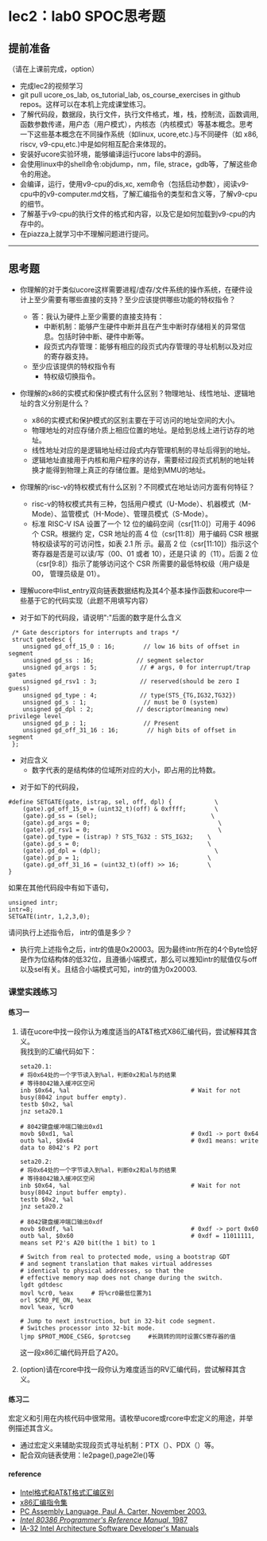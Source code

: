 # lec2：lab0 SPOC思考题

## **提前准备**
（请在上课前完成，option）

- 完成lec2的视频学习
- git pull ucore_os_lab, os_tutorial_lab, os_course_exercises  in github repos。这样可以在本机上完成课堂练习。
- 了解代码段，数据段，执行文件，执行文件格式，堆，栈，控制流，函数调用,函数参数传递，用户态（用户模式），内核态（内核模式）等基本概念。思考一下这些基本概念在不同操作系统（如linux, ucore,etc.)与不同硬件（如 x86, riscv, v9-cpu,etc.)中是如何相互配合来体现的。
- 安装好ucore实验环境，能够编译运行ucore labs中的源码。
- 会使用linux中的shell命令:objdump，nm，file, strace，gdb等，了解这些命令的用途。
- 会编译，运行，使用v9-cpu的dis,xc, xem命令（包括启动参数），阅读v9-cpu中的v9\-computer.md文档，了解汇编指令的类型和含义等，了解v9-cpu的细节。
- 了解基于v9-cpu的执行文件的格式和内容，以及它是如何加载到v9-cpu的内存中的。
- 在piazza上就学习中不理解问题进行提问。

---

## 思考题

- 你理解的对于类似ucore这样需要进程/虚存/文件系统的操作系统，在硬件设计上至少需要有哪些直接的支持？至少应该提供哪些功能的特权指令？
  - 答：我认为硬件上至少需要的直接支持有：  
       - 中断机制：能够产生硬件中断并且在产生中断时存储相关的异常信息。包括时钟中断、硬件中断等。
       - 段页式内存管理：能够有相应的段页式内存管理的寻址机制以及对应的寄存器支持。  
  - 至少应该提供的特权指令有
       - 特权级切换指令。

- 你理解的x86的实模式和保护模式有什么区别？物理地址、线性地址、逻辑地址的含义分别是什么？
    - x86的实模式和保护模式的区别主要在于可访问的地址空间的大小。
    - 物理地址的对应存储介质上相应位置的地址。是给到总线上进行访存的地址。
    - 线性地址对应的是逻辑地址经过段式内存管理机制的寻址后得到的地址。
    - 逻辑地址直接用于内核和用户程序的访存，需要经过段页式机制的地址转换才能得到物理上真正的存储位置。是给到MMU的地址。

- 你理解的risc-v的特权模式有什么区别？不同模式在地址访问方面有何特征？
    - risc-v的特权模式共有三种，包括用户模式（U-Mode）、机器模式（M-Mode）、监管模式（H-Mode）、管理员模式（S-Mode）。
    - 标准 RISC-V ISA 设置了一个 12 位的编码空间（csr[11:0]）可用于 4096 个 CSR。根据约
      定，CSR 地址的高 4 位（csr[11:8]）用于编码 CSR 根据特权级读写的可访问性，如表 2.1 所
      示。最高 2 位（csr[11:10]）指示这个寄存器是否是可以读/写（00、01 或者 10），还是只读
      的（11）。后面 2 位（csr[9:8]）指示了能够访问这个 CSR 所需要的最低特权级（用户级是 00，
      管理员级是 01）。

- 理解ucore中list_entry双向链表数据结构及其4个基本操作函数和ucore中一些基于它的代码实现（此题不用填写内容）

- 对于如下的代码段，请说明":"后面的数字是什么含义
```
 /* Gate descriptors for interrupts and traps */
 struct gatedesc {
    unsigned gd_off_15_0 : 16;        // low 16 bits of offset in segment
    unsigned gd_ss : 16;            // segment selector
    unsigned gd_args : 5;            // # args, 0 for interrupt/trap gates
    unsigned gd_rsv1 : 3;            // reserved(should be zero I guess)
    unsigned gd_type : 4;            // type(STS_{TG,IG32,TG32})
    unsigned gd_s : 1;                // must be 0 (system)
    unsigned gd_dpl : 2;            // descriptor(meaning new) privilege level
    unsigned gd_p : 1;                // Present
    unsigned gd_off_31_16 : 16;        // high bits of offset in segment
 };
```
* 对应含义  
    - 数字代表的是结构体的位域所对应的大小，即占用的比特数。
    
- 对于如下的代码段，

```
#define SETGATE(gate, istrap, sel, off, dpl) {            \
    (gate).gd_off_15_0 = (uint32_t)(off) & 0xffff;        \
    (gate).gd_ss = (sel);                                \
    (gate).gd_args = 0;                                    \
    (gate).gd_rsv1 = 0;                                    \
    (gate).gd_type = (istrap) ? STS_TG32 : STS_IG32;    \
    (gate).gd_s = 0;                                    \
    (gate).gd_dpl = (dpl);                                \
    (gate).gd_p = 1;                                    \
    (gate).gd_off_31_16 = (uint32_t)(off) >> 16;        \
}
```
如果在其他代码段中有如下语句，
```
unsigned intr;
intr=8;
SETGATE(intr, 1,2,3,0);
```
请问执行上述指令后， intr的值是多少？
- 执行完上述指令之后，intr的值是0x20003。因为最终intr所在的4个Byte恰好是作为位结构体的低32位，且遵循小端模式，那么可以推知intr的赋值仅与off以及sel有关。且结合小端模式可知，intr的值为0x20003.

### 课堂实践练习

#### 练习一

1. 请在ucore中找一段你认为难度适当的AT&T格式X86汇编代码，尝试解释其含义。  
    我找到的汇编代码如下：
    ```
    seta20.1:
    # 将0x64处的一个字节读入到%al，判断0x2和al与的结果
    # 等待8042输入缓冲区空闲
    inb $0x64, %al                                  # Wait for not busy(8042 input buffer empty).
    testb $0x2, %al
    jnz seta20.1

    # 8042键盘缓冲端口输出0xd1
    movb $0xd1, %al                                 # 0xd1 -> port 0x64
    outb %al, $0x64                                 # 0xd1 means: write data to 8042's P2 port

    seta20.2:
    # 将0x64处的一个字节读入到%al，判断0x2和al与的结果
    # 等待8042输入缓冲区空闲
    inb $0x64, %al                                  # Wait for not busy(8042 input buffer empty).
    testb $0x2, %al
    jnz seta20.2

    # 8042键盘缓冲端口输出0xdf
    movb $0xdf, %al                                 # 0xdf -> port 0x60
    outb %al, $0x60                                 # 0xdf = 11011111, means set P2's A20 bit(the 1 bit) to 1

    # Switch from real to protected mode, using a bootstrap GDT
    # and segment translation that makes virtual addresses
    # identical to physical addresses, so that the
    # effective memory map does not change during the switch.
    lgdt gdtdesc
    movl %cr0, %eax     # 将%cr0最低位置为1
    orl $CR0_PE_ON, %eax
    movl %eax, %cr0

    # Jump to next instruction, but in 32-bit code segment.
    # Switches processor into 32-bit mode.
    ljmp $PROT_MODE_CSEG, $protcseg		#长跳转的同时设置CS寄存器的值
    ```
    这一段x86汇编代码开启了A20。

2. (option)请在rcore中找一段你认为难度适当的RV汇编代码，尝试解释其含义。

#### 练习二

宏定义和引用在内核代码中很常用。请枚举ucore或rcore中宏定义的用途，并举例描述其含义。
* 通过宏定义来辅助实现段页式寻址机制：PTX（）、PDX（）等。
* 配合双向链表使用：le2page(),page2le()等

#### reference
 - [Intel格式和AT&T格式汇编区别](http://www.cnblogs.com/hdk1993/p/4820353.html)
 - [x86汇编指令集  ](http://hiyyp1234.blog.163.com/blog/static/67786373200981811422948/)
 - [PC Assembly Language, Paul A. Carter, November 2003.](https://pdos.csail.mit.edu/6.828/2016/readings/pcasm-book.pdf)
 - [*Intel 80386 Programmer's Reference Manual*, 1987](https://pdos.csail.mit.edu/6.828/2016/readings/i386/toc.htm)
 - [IA-32 Intel Architecture Software Developer's Manuals](http://www.intel.com/content/www/us/en/processors/architectures-software-developer-manuals.html)
